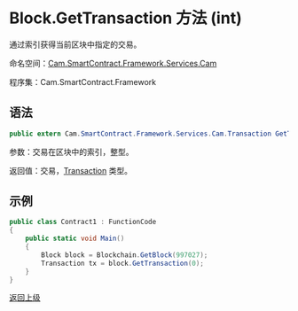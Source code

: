 # Block.GetTransaction 方法 (int)

通过索引获得当前区块中指定的交易。

命名空间：[Cam.SmartContract.Framework.Services.Cam](../../Cam.md)

程序集：Cam.SmartContract.Framework

## 语法

```c#
public extern Cam.SmartContract.Framework.Services.Cam.Transaction GetTransaction(int index)
```

参数：交易在区块中的索引，整型。

返回值：交易，[Transaction](../Transaction.md) 类型。

## 示例

```c#
public class Contract1 : FunctionCode
{
    public static void Main()
    {
        Block block = Blockchain.GetBlock(997027);
        Transaction tx = block.GetTransaction(0);
    }
}
```



[返回上级](../Block.md)
